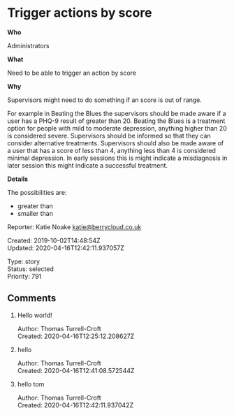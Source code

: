 # Trigger actions by score

**Who**

Administrators

**What**

Need to be able to trigger an action by score

**Why**

Supervisors might need to do something if an score is out of range.

For example in Beating the Blues the supervisors should be made aware if a user has a PHQ-9 result of greater than 20. Beating the Blues is a treatment option for people with mild to moderate depression, anything higher than 20 is considered severe. Supervisors should be informed so that they can consider alternative treatments. Supervisors should also be made aware of a user that has a score of less than 4, anything less than 4 is considered minimal depression. In early sessions this is might indicate a misdiagnosis in later session this might indicate a successful treatment.

**Details**

The possibilities are:

- greater than
- smaller than

Reporter: Katie Noake <katie@berrycloud.co.uk>  

Created: 2019-10-02T14:48:54Z  
Updated: 2020-04-16T12:42:11.937057Z

Type: story  
Status: selected  
Priority: 791

## Comments
1.  Hello world!

    Author: Thomas Turrell-Croft  
    Created: 2020-04-16T12:25:12.208627Z  

2.  hello

    Author: Thomas Turrell-Croft  
    Created: 2020-04-16T12:41:08.572544Z  

3.  hello tom

    Author: Thomas Turrell-Croft  
    Created: 2020-04-16T12:42:11.937042Z  
